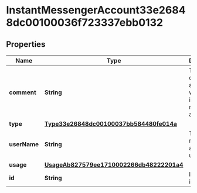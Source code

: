 

# InstantMessengerAccount33e26848dc00100036f723337ebb0132


## Properties

| Name | Type | Description | Notes |
|------------ | ------------- | ------------- | -------------|
|**comment** | **String** | The comment associated with the instant messenger account. |  [optional] |
|**type** | [**Type33e26848dc00100037bb584480fe014a**](Type33e26848dc00100037bb584480fe014a.md) |  |  [optional] |
|**userName** | **String** | The instant messenger account username. |  [optional] |
|**usage** | [**UsageAb827579ee1710002266db48222201a4**](UsageAb827579ee1710002266db48222201a4.md) |  |  [optional] |
|**id** | **String** | Id of the instance |  [optional] |



